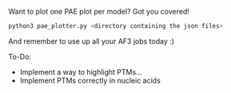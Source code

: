 Want to plot one PAE plot per model? Got you covered!

```bash
python3 pae_plotter.py <directory containing the json files>
```

And remember to use up all your AF3 jobs today :) 


To-Do:

- Implement a way to highlight PTMs...
- Implement PTMs correctly in nucleic acids
